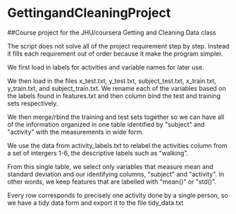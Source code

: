 # GettingandCleaningProject
##Course project for the JHU/coursera Getting and Cleaning Data class

The script does not solve all of the project requirement step by step. Instead it fills each requirement out of order because it make the program simpler.

We first load in labels for activities and variable names for later use.

We then load in the files x_test.txt, y_test.txt, subject_test.txt, x_train.txt, y_train.txt, and subject_train.txt. We rename each of the variables based on the labels found in features.txt and then column bind the test and training sets respectively.

We then merge/rbind the training and test sets together so we can have all of the information organized in one table identified by "subject" and "activity" with the measurements in wide form.

We use the data from activity_labels.txt to relabel the activities column from a set of intergers 1-6, the descriptive labels such as "walking". 

From this single table, we select only variables that measure mean and standard deviation and our identifying columns, "subject" and "activity". In other words, we keep features that are labelled with "mean()" or "std()".

Every row corresponds to precisely one activity done by a single person, so we have a tidy data form and export it to the file tidy_data.txt
